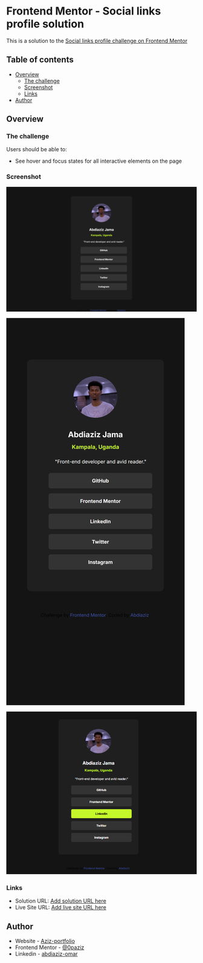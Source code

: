 # Frontend Mentor - Social links profile solution

This is a solution to the [Social links profile challenge on Frontend Mentor](https://www.frontendmentor.io/challenges/social-links-profile-UG32l9m6dQ)

## Table of contents

- [Overview](#overview)
  - [The challenge](#the-challenge)
  - [Screenshot](#screenshot)
  - [Links](#links)
- [Author](#author)



## Overview

### The challenge

Users should be able to:

- See hover and focus states for all interactive elements on the page

### Screenshot

![Desktop](<assets/Screenshots Solution/DesktopView.png>)

![mobile](<assets/Screenshots Solution/mobileView.png>)

![active](<assets/Screenshots Solution/activeStates.png>)



### Links

- Solution URL: [Add solution URL here](https://github.com/0paziz/Social-links-profile)
- Live Site URL: [Add live site URL here](https://0paziz.github.io/Social-links-profile/)


## Author

- Website - [Aziz-portfolio](https://0paziz.github.io/Aziz-portfolio/index.html)
- Frontend Mentor - [@0paziz](https://www.frontendmentor.io/profile/@0paziz)
- Linkedin - [abdiaziz-omar](https://www.linkedin.com/in/abdiaziz-omar-876b06256/)

